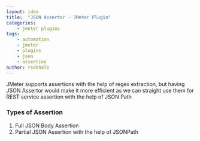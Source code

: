 ```yaml
---
layout: idea
title:  "JSON Assertor - JMeter Plugin"
categories: 
    - jmeter plugins
tags: 
    - automation
    - jmeter
    - plugins
    - json
    - assertion
author: rsakhale
---
```


JMeter supports assertions with the help of regex extraction, but having JSON Assertor would make it more efficient as we can straight use them for REST service assertion with the help of JSON Path
<!--more-->
### Types of Assertion

1. Full JSON Body Assertion
2. Partial JSON Assertion with the help of JSONPath
